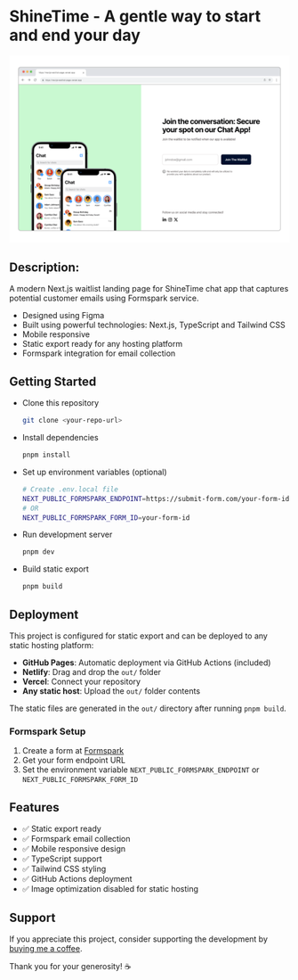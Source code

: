 # ShineTime - A gentle way to start and end your day

![Page preview](./preview.png)

## Description:

A modern Next.js waitlist landing page for ShineTime chat app that captures potential customer emails using Formspark service.

- Designed using Figma
- Built using powerful technologies: Next.js, TypeScript and Tailwind CSS
- Mobile responsive
- Static export ready for any hosting platform
- Formspark integration for email collection

## Getting Started

- Clone this repository

  ```bash
  git clone <your-repo-url>
  ```

- Install dependencies
  ```bash
  pnpm install
  ```

- Set up environment variables (optional)
  ```bash
  # Create .env.local file
  NEXT_PUBLIC_FORMSPARK_ENDPOINT=https://submit-form.com/your-form-id
  # OR
  NEXT_PUBLIC_FORMSPARK_FORM_ID=your-form-id
  ```

- Run development server
  ```bash
  pnpm dev
  ```

- Build static export
  ```bash
  pnpm build
  ```

## Deployment

This project is configured for static export and can be deployed to any static hosting platform:

- **GitHub Pages**: Automatic deployment via GitHub Actions (included)
- **Netlify**: Drag and drop the `out/` folder
- **Vercel**: Connect your repository
- **Any static host**: Upload the `out/` folder contents

The static files are generated in the `out/` directory after running `pnpm build`.

### Formspark Setup

1. Create a form at [Formspark](https://formspark.io/)
2. Get your form endpoint URL
3. Set the environment variable `NEXT_PUBLIC_FORMSPARK_ENDPOINT` or `NEXT_PUBLIC_FORMSPARK_FORM_ID`

## Features

- ✅ Static export ready
- ✅ Formspark email collection
- ✅ Mobile responsive design
- ✅ TypeScript support
- ✅ Tailwind CSS styling
- ✅ GitHub Actions deployment
- ✅ Image optimization disabled for static hosting

## Support

If you appreciate this project, consider supporting the development by [buying me a coffee](https://www.buymeacoffee.com/soufianeelc).

Thank you for your generosity! ☕
